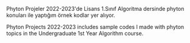 Phyton Projeler 2022-2023'de Lisans 1.Sınıf Algoritma dersinde phyton konuları ile yaptığım örnek kodlar yer alıyor.

Phyton Projects 2022-2023 includes sample codes I made with phyton topics in the Undergraduate 1st Year Algorithm course.
